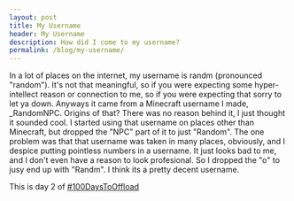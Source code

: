 ```yaml
---
layout: post
title: My Username
header: My Username
description: How did I come to my username?
permalink: /blog/my-username/
---
```


In a lot of places on the internet, my username is randm (pronounced "random"). It's not that meaningful, so if you were expecting some hyper-intellect reason or connection to me, so if you were expecting that sorry to let ya down.
Anyways it came from a Minecraft username I made, _RandomNPC. Origins of that? There was no reason behind it, I just thought it sounded cool. I started using that username on places other than Minecraft, but dropped the "NPC" part of it to just "Random". The one problem was that that username was taken in many places, obviously, and I despice putting pointless numbers in a username. It just looks bad to me, and I don't even have a reason to look profesional. So I dropped the "o" to jusy end up with "Randm". I think its a pretty decent username.

This is day 2 of [#100DaysToOffload](https://100daystooffload.com/)